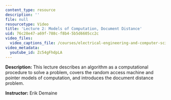 ```yaml
---
content_type: resource
description: ''
file: null
resourcetype: Video
title: 'Lecture 2: Models of Computation, Document Distance'
uid: 76c28e47-a69f-788c-f8b4-5b5d6605cc2c
video_files:
  video_captions_file: /courses/electrical-engineering-and-computer-science/6-006-introduction-to-algorithms-fall-2011/lecture-videos/lecture-2-models-of-computation-document-distance/Zc54gFhdpLA.vtt
video_metadata:
  youtube_id: Zc54gFhdpLA
---
```


**Description:** This lecture describes an algorithm as a computational procedure to solve a problem, covers the random access machine and pointer models of computation, and introduces the document distance problem.

**Instructor:** Erik Demaine